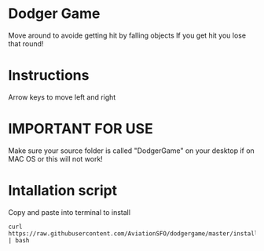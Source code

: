 # Dodger Game
Move around to avoide getting hit by falling objects
If you get hit you lose that round!

# Instructions
Arrow keys to move left and right

# IMPORTANT FOR USE
Make sure your source folder is called "DodgerGame" on your desktop if on MAC OS or this will not work!

# Intallation script
Copy and paste into terminal to install
```shell
curl https://raw.githubusercontent.com/AviationSFO/dodgergame/master/install.sh | bash
```
